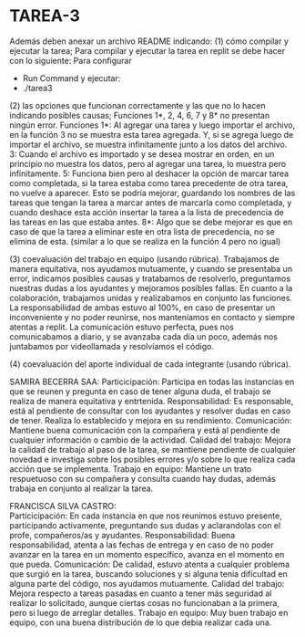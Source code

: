 # TAREA-3

Además deben anexar un archivo README indicando: 
(1) cómo compilar y ejecutar la tarea; 
Para compilar y ejecutar la tarea en replit se debe hacer con lo siguiente: 
Para configurar 
- Run Command y ejecutar:
- ./tarea3

(2) las opciones que funcionan correctamente y las que no lo hacen indicando posibles causas;
Funciones 1*, 2, 4, 6, 7 y 8* no presentan ningún error.
Funciones
1*: Al agregar una tarea y luego importar el archivo, en la función 3 no se muestra esta tarea agregada. Y, si se agrega luego de importar el archivo, se muestra infinitamente junto a los datos del archivo.
3: Cuando el archivo es importado y se desea mostrar en orden, en un principio no muestra los datos, pero al agregar una tarea, lo muestra pero infinitamente.
5: Funciona bien pero al deshacer la opción de marcar tarea como completada, si la tarea estaba como tarea precedente de otra tarea, no vuelve a aparecer. Esto se podría mejorar, guardando los nombres de las tareas que tengan la tarea a marcar antes de marcarla como completada, y cuando deshace esta acción insertar la tarea a la lista de precedencia de las tareas en las que estaba antes. 
8*: Algo que se debe mejorar es que en caso de que la tarea a eliminar este en otra lista de precedencia, no se elimina de esta. (similar a lo que se realiza en la función 4 pero no igual)

(3) coevaluación del trabajo en equipo (usando rúbrica).
Trabajamos de manera equitativa, nos ayudamos mutuamente, y cuando se presentaba un error, indicamos posibles causas y tratabamos de resolverlo, preguntamos nuestras dudas a los ayudantes y mejoramos posibles fallas. En cuanto a la colaboración, trabajamos unidas y realizabamos en conjunto las funciones. La responsabilidad de ambas estuvo al 100%, en caso de presentar un inconveniente y no poder reunirse, nos manteníamos en contacto y siempre atentas a replit. La comunicación estuvo perfecta, pues nos comunicabamos a diario, y se avanzaba cada día un poco, además nos juntabamos por videollamada y resolvíamos el código. 

(4) coevaluación del aporte individual de cada integrante (usando rúbrica).

SAMIRA BECERRA SAA: 
Particicipación: Participa en todas las instancias en que se reunen y pregunta en caso de tener alguna duda, el trabajo se realiza de manera equitativa y entrtenida. 
Responsabilidad: Es responsable, está al pendiente de consultar con los ayudantes y resolver dudas en caso de tener. Realiza lo establecido y mejora en su rendimiento. 
Comunicación: Mantiene buena comunicación con la compañera y está al pendiente de cualquier información o cambio de la actividad.
Calidad del trabajo: Mejora la calidad de trabajo al paso de la tarea, se mantiene pendiente de cualquier novedad e investiga sobre los posibles errores y/o sobre lo que realiza cada acción que se implementa. 
Trabajo en equipo: Mantiene un trato respuetuoso con su compañera y consulta cuando hay dudas, además trabaja en conjunto al realizar la tarea.



FRANCISCA SILVA CASTRO:  
Particicipación: En cada instancia en que nos reunimos estuvo presente, participando activamente, preguntando sus dudas y aclarandolas con el profe, compañeros/as y ayudantes. 
Responsabilidad: Buena responsabilidad, atenta a las fechas de entrega y en caso de no poder avanzar en la tarea en un momento específico, avanza en el momento en que pueda.
Comunicación: De calidad, estuvo atenta a cualquier problema que surgió en la tarea, buscando soluciones y si alguna tenia dificultad en alguna parte del código, nos ayudamos mutuamente. 
Calidad del trabajo: Mejora respecto a tareas pasadas en cuanto a tener más seguridad al realizar lo solicitado, aunque ciertas cosas no funcionaban a la primera, pero si luego de arreglar detalles.
Trabajo en equipo: Muy buen trabajo en equipo, con una buena distribución de lo que debia realizar cada una.

